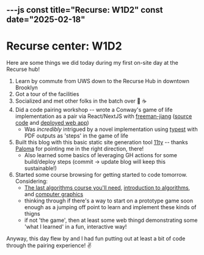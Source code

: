 ---js
const title="Recurse: W1D2"
const date="2025-02-18"
---

# Recurse center: W1D2

Here are some things we did today during my first on-site day at the Recurse hub!

1. Learn by commute from UWS down to the Recurse Hub in downtown Brooklyn
1. Got a tour of the facilities
1. Socialized and met other folks in the batch over 🥯 ☕️
1. Did a code pairing workshop -- wrote a Conway's game of life implementation as a pair via React/NextJS with [freeman-jiang](https://github.com/freeman-jiang) ([source code](https://github.com/etgrieco/recurse-cgol) and [deployed web app](https://conway.freemanjiang.com/))
    - Was *incredibly* intrigued by a novel implementation using [typest](https://typst.app/) with PDF outputs as 'steps' in the game of life
1. Built this blog with this basic static site generation tool [11ty](https://github.com/11ty/eleventy/) -- thanks [Paloma](https://palomakop.tv/) for pointing me in the right direction, there!
    - Also learned some basics of leveraging GH actions for some build/deploy steps (commit -> update blog will keep this sustainable!)
1. Started some course browsing for getting started to code tomorrow. Considering:
    - [The last algorithms course you'll need](https://frontendmasters.com/courses/algorithms/), [introduction to algorithms](https://ocw.mit.edu/courses/6-006-introduction-to-algorithms-spring-2020/pages/calendar/), and [computer graphics](https://ocw.mit.edu/courses/6-837-computer-graphics-fall-2012/)
    - thinking through if there's a way to start on a prototype game soon enough as a jumping off point to learn and implement these kinds of thigns
    - if not 'the game', then at least some web thingd demonstrating some 'what I learned' in a fun, interactive way!

Anyway, this day flew by and I had fun putting out at least a bit of code through the pairing experience! ✌️
    